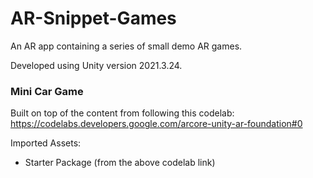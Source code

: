 # AR-Snippet-Games
An AR app containing a series of small demo AR games.

Developed using Unity version 2021.3.24.

### Mini Car Game
Built on top of the content from following this codelab: https://codelabs.developers.google.com/arcore-unity-ar-foundation#0

Imported Assets:
- Starter Package (from the above codelab link)
